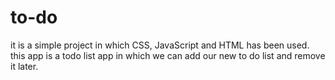 # to-do
it is a simple project in which CSS, JavaScript and HTML has been used. this app is a todo list app in which we can add our new to do list and remove it later.

